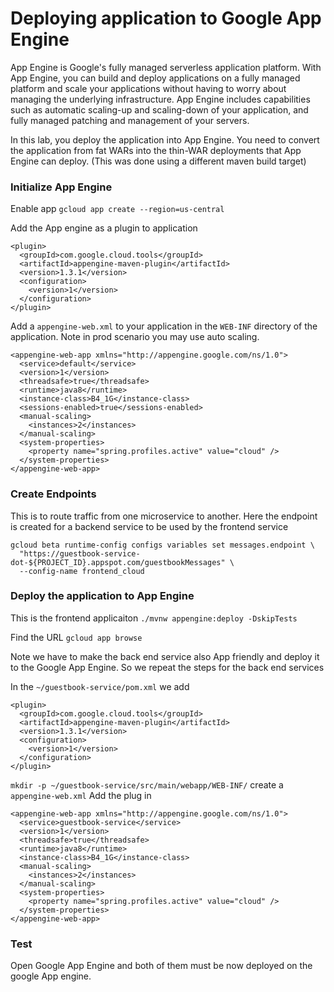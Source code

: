 # Deploying application to Google App Engine
App Engine is Google's fully managed serverless application platform. With App Engine, you can build and deploy applications on a fully managed platform and scale your applications without having to worry about managing the underlying infrastructure. App Engine includes capabilities such as automatic scaling-up and scaling-down of your application, and fully managed patching and management of your servers.

In this lab, you deploy the application into App Engine. You need to convert the application from fat WARs into the thin-WAR deployments that App Engine can deploy.  (This was done using a different maven build target)

### Initialize App Engine
Enable app
`gcloud app create --region=us-central`

Add the App engine as a plugin to application
```
<plugin>
  <groupId>com.google.cloud.tools</groupId>
  <artifactId>appengine-maven-plugin</artifactId>
  <version>1.3.1</version>
  <configuration>
	<version>1</version>
  </configuration>
</plugin>

```
Add a `appengine-web.xml` to your application in the `WEB-INF` directory of the application.  Note in prod scenario you may use auto scaling. 
```
<appengine-web-app xmlns="http://appengine.google.com/ns/1.0">
  <service>default</service>
  <version>1</version>
  <threadsafe>true</threadsafe>
  <runtime>java8</runtime>
  <instance-class>B4_1G</instance-class>
  <sessions-enabled>true</sessions-enabled>
  <manual-scaling>
    <instances>2</instances>
  </manual-scaling>
  <system-properties>
    <property name="spring.profiles.active" value="cloud" />
  </system-properties>
</appengine-web-app>
```


### Create Endpoints
This is to route traffic from one microservice to another.  Here the endpoint is created for a backend service to be used by the frontend service
```
gcloud beta runtime-config configs variables set messages.endpoint \
  "https://guestbook-service-dot-${PROJECT_ID}.appspot.com/guestbookMessages" \
  --config-name frontend_cloud
```
    
### Deploy the application to App Engine
This is the frontend applicaiton
`./mvnw appengine:deploy -DskipTests`

Find the URL
`gcloud app browse`

Note we have to make the back end service also App friendly and deploy it to the Google App Engine.  So we repeat the steps for the back end services

In the `~/guestbook-service/pom.xml` we add
```
<plugin>
  <groupId>com.google.cloud.tools</groupId>
  <artifactId>appengine-maven-plugin</artifactId>
  <version>1.3.1</version>
  <configuration>
	<version>1</version>
  </configuration>
</plugin>

```
`mkdir -p ~/guestbook-service/src/main/webapp/WEB-INF/` 
create a `appengine-web.xml`
Add the plug in 
```
<appengine-web-app xmlns="http://appengine.google.com/ns/1.0">
  <service>guestbook-service</service>
  <version>1</version>
  <threadsafe>true</threadsafe>
  <runtime>java8</runtime>
  <instance-class>B4_1G</instance-class>
  <manual-scaling>
    <instances>2</instances>
  </manual-scaling>
  <system-properties>
    <property name="spring.profiles.active" value="cloud" />
  </system-properties>
</appengine-web-app>
```

### Test 
Open Google App Engine and both of them must be now deployed on the google App engine. 

<!--stackedit_data:
eyJoaXN0b3J5IjpbLTk5NTg2MDkxLDY2Mjk3NzA2NCw4MjQzOT
k2MjYsLTE4NTI0NjY3ODgsLTUxNTMzNTA3NCwxMjYyNTcyMTUy
LC0yMDg4NzQ2NjEyLDczMDk5ODExNl19
-->